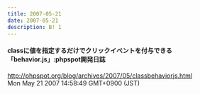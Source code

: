 ```yaml
---
title: 2007-05-21
date: 2007-05-21
description: B! 1
---
```


#### classに値を指定するだけでクリックイベントを付与できる「behavior.js」:phpspot開発日誌
http://phpspot.org/blog/archives/2007/05/classbehaviorjs.html<br>
Mon May 21 2007 14:58:49 GMT+0900 (JST)<br>


